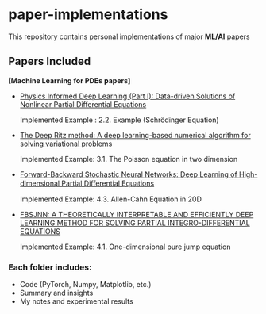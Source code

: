 # paper-implementations
This repository contains personal implementations of major **ML/AI** papers

## Papers Included

**[Machine Learning for PDEs papers]**

- [Physics Informed Deep Learning (Part I): Data-driven Solutions of Nonlinear Partial Differential Equations](https://github.com/surinlee/paper-implementations/tree/main/Physics%20Informed%20Deep%20Learning%20(Part%20I))
  
    Implemented Example : 2.2. Example (Schrödinger Equation)

- [The Deep Ritz method: A deep learning-based numerical algorithm for solving variational problems](https://arxiv.org/abs/1710.00211)
  
    Implemented Example: 3.1. The Poisson equation in two dimension

- [Forward-Backward Stochastic Neural Networks: Deep Learning of High-dimensional Partial Diﬀerential Equations](https://github.com/surinlee/paper-implementations/tree/main/Forward-Backward%20Stochastic%20Neural%20Networks)

    Implemented Example: 4.3. Allen-Cahn Equation in 20D

- [FBSJNN: A THEORETICALLY INTERPRETABLE AND EFFICIENTLY DEEP LEARNING METHOD FOR SOLVING PARTIAL INTEGRO-DIFFERENTIAL EQUATIONS](https://github.com/surinlee/paper-implementations/tree/main/FBSJNN)

    Implemented Example: 4.1. One-dimensional pure jump equation

### Each folder includes:
- Code (PyTorch, Numpy, Matplotlib, etc.)
- Summary and insights
- My notes and experimental results
